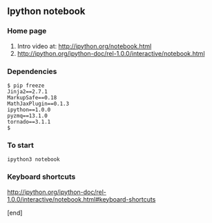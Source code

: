 ## Ipython notebook

### Home page

 1. Intro video at: http://ipython.org/notebook.html
 1. http://ipython.org/ipython-doc/rel-1.0.0/interactive/notebook.html

### Dependencies

~~~
$ pip freeze
Jinja2==2.7.1
MarkupSafe==0.18
MathJaxPlugin==0.1.3
ipython==1.0.0
pyzmq==13.1.0
tornado==3.1.1
$
~~~

### To start

~~~
ipython3 notebook
~~~

### Keyboard shortcuts

 http://ipython.org/ipython-doc/rel-1.0.0/interactive/notebook.html#keyboard-shortcuts
 
[end]